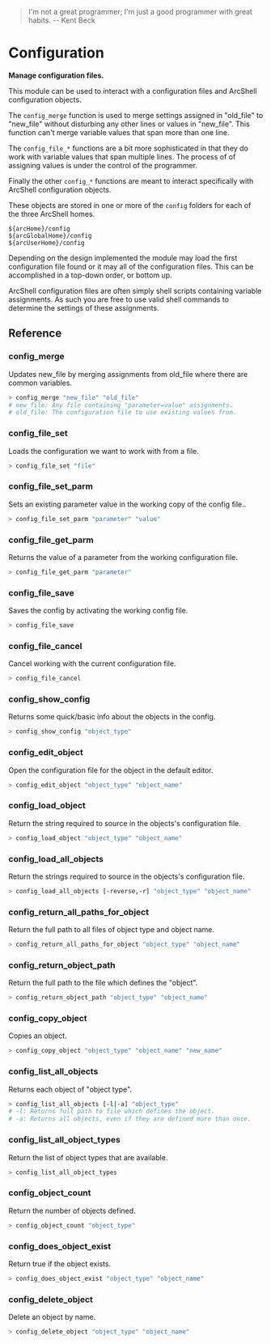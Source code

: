> I'm not a great programmer; I'm just a good programmer with great habits. -- Kent Beck

# Configuration

**Manage configuration files.**

This module can be used to interact with a configuration files and ArcShell configuration objects.

The ```config_merge``` function is used to merge settings assigned in "old_file" to "new_file" without disturbing any other lines or values in "new_file". This function can't merge variable values that span more than one line.

The  ```config_file_*``` functions are a bit more sophisticated in that they do work with variable values that span multiple lines. The process of of assigning values is under the control of the programmer.

Finally the other ```config_*``` functions are meant to interact specifically with ArcShell configuration objects.

These objects are stored in one or more of the ```config``` folders for each of the three ArcShell homes.

```
${arcHome}/config
${arcGlobalHome}/config
${arcUserHome}/config
```
Depending on the design implemented the module may load the first configuration file found or it may all of the configuration files. This can be accomplished in a top-down order, or bottom up.

ArcShell configuration files are often simply shell scripts containing variable assignments. As such you are free to use valid shell commands to determine the settings of these assignments.



## Reference


### config_merge
Updates new_file by merging assignments from old_file where there are common variables.
```bash
> config_merge "new_file" "old_file"
# new_file: Any file containing "parameter=value" assignments.
# old_file: The configuration file to use existing values from.
```

### config_file_set
Loads the configuration we want to work with from a file.
```bash
> config_file_set "file"
```

### config_file_set_parm
Sets an existing parameter value in the working copy of the config file..
```bash
> config_file_set_parm "parameter" "value"
```

### config_file_get_parm
Returns the value of a parameter from the working configuration file.
```bash
> config_file_get_parm "parameter"
```

### config_file_save
Saves the config by activating the working config file.
```bash
> config_file_save
```

### config_file_cancel
Cancel working with the current configuration file.
```bash
> config_file_cancel
```

### config_show_config
Returns some quick/basic info about the objects in the config.
```bash
> config_show_config "object_type"
```

### config_edit_object
Open the configuration file for the object in the default editor.
```bash
> config_edit_object "object_type" "object_name"
```

### config_load_object
Return the string required to source in the objects's configuration file.
```bash
> config_load_object "object_type" "object_name"
```

### config_load_all_objects
Return the strings required to source in the objects's configuration file.
```bash
> config_load_all_objects [-reverse,-r] "object_type" "object_name"
```

### config_return_all_paths_for_object
Return the full path to all files of object type and object name.
```bash
> config_return_all_paths_for_object "object_type" "object_name"
```

### config_return_object_path
Return the full path to the file which defines the "object".
```bash
> config_return_object_path "object_type" "object_name"
```

### config_copy_object
Copies an object.
```bash
> config_copy_object "object_type" "object_name" "new_name"
```

### config_list_all_objects
Returns each object of "object type".
```bash
> config_list_all_objects [-l|-a] "object_type"
# -l: Returns full path to file which defines the object.
# -a: Returns all objects, even if they are defined more than once.
```

### config_list_all_object_types
Return the list of object types that are available.
```bash
> config_list_all_object_types
```

### config_object_count
Return the number of objects defined.
```bash
> config_object_count "object_type"
```

### config_does_object_exist
Return true if the object exists.
```bash
> config_does_object_exist "object_type" "object_name"
```

### config_delete_object
Delete an object by name.
```bash
> config_delete_object "object_type" "object_name"
```

